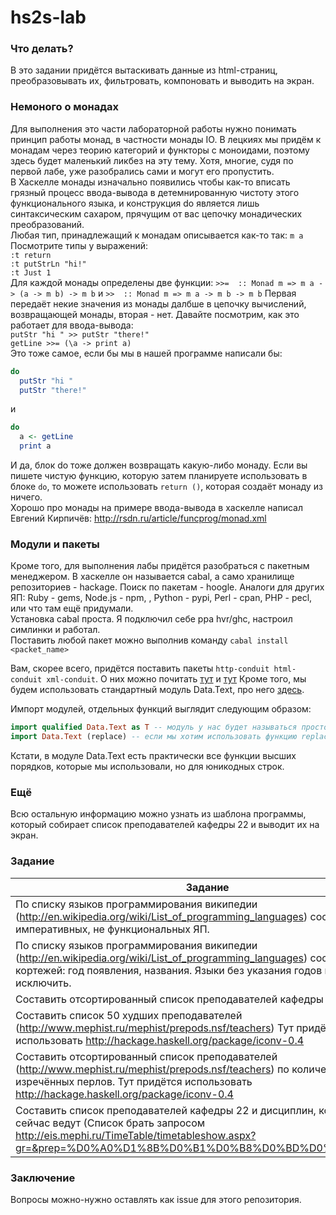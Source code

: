 hs2s-lab
========
### Что делать?
В это задании придётся вытаскивать данные из html-страниц, преобразовывать их, фильтровать, компоновать и выводить на экран.

### Немоного о монадах
Для выполнения это части лабораторной работы нужно понимать принцип работы монад, в частности монады IO. В лецкиях мы придём к монадам через теорию категорий и функторы с моноидами, поэтому здесь будет маленький ликбез на эту тему. Хотя, многие, судя по первой лабе, уже разобрались сами и могут его пропустить.  
В Хаскелле монады изначально появились чтобы как-то вписать грязный процесс ввода-вывода в детемнированную чистоту этого функционального языка, и конструкция do является лишь синтаксическим сахаром, прячущим от вас цепочку монадических преобразований.  
Любая тип, принадлежащий к монадам описывается как-то так: `m a`  
Посмотрите типы у выражений:  
`:t return`  
`:t putStrLn "hi!"`  
`:t Just 1`  
Для каждой монады определены две функции: `>>=  :: Monad m => m a -> (a -> m b) -> m b` и `>>  :: Monad m => m a -> m b -> m b` Первая передаёт некие значения из монады далбше в цепочку вычислений, возвращающей монады, вторая - нет.
Давайте посмотрим, как это работает для ввода-вывода:  
`putStr "hi " >> putStr "there!"`  
`getLine >>= (\a -> print a)`  
Это тоже самое, если бы мы в нашей программе написали бы:  
```haskell
do
  putStr "hi "
  putStr "there!"
```
и  
```haskell
do
  a <- getLine
  print a
```
И да, блок do тоже должен возвращать какую-либо монаду. Если вы пишете чистую функцию, которую затем планируете использовать в блоке `do`, то можете использовать `return ()`, которая создаёт монаду из ничего.  
Хорошо про монады на примере ввода-вывода в хаскелле написал Евгений Кирпичёв: http://rsdn.ru/article/funcprog/monad.xml

### Модули и пакеты
Кроме того, для выполнения лабы придётся разобраться с пакетным менеджером. В хаскелле он называется cabal, а само хранилище репозиториев - hackage. Поиск по пакетам - hoogle. Аналоги для других ЯП: Ruby - gems, Node.js - npm, , Python - pypi, Perl - cpan, PHP - pecl, или что там ещё придумали.  
Установка cabal проста. Я подключил себе ppa hvr/ghc, настроил симлинки и работал.  
Поставить любой пакет можно выполнив команду
`cabal install <packet_name>`

Вам, скорее всего, придётся поставить пакеты `http-conduit html-conduit xml-conduit`. О них можно почитать [тут](http://www.yesodweb.com/book/http-conduit) и [тут](https://hackage.haskell.org/package/html-conduit) 
Кроме того, мы будем использовать стандартный модуль Data.Text, про него [здесь](http://hackage.haskell.org/package/text-0.11.2.0/docs/Data-Text.html).

Импорт модулей, отдельных функций выглядит следующим образом:
```haskell
import qualified Data.Text as T -- модуль у нас будет называться просто T
import Data.Text (replace) -- если мы хотим использовать функцию replace из модуля T не как T.replace, а просто replace 
```
Кстати, в модуле Data.Text есть практически все функции высших порядков, которые мы использовали, но для юникодных строк.

### Ещё
Всю остальную информацию можно узнать из шаблона программы, который собирает список преподавателей кафедры 22 и выводит их на экран.

### Задание
|Задание|Студент|
|---|---|
|По списку языков программирования википедии (http://en.wikipedia.org/wiki/List_of_programming_languages)  составить список императивных, не функциональных ЯП.||
|По списку языков программирования википедии (http://en.wikipedia.org/wiki/List_of_programming_languages) составить список кортежей: год  появления, названия. Языки без указания годов появления исключить.||
|Составить отсортированный список преподавателей кафедры 22 и их хобби||
|Составить список 50 худших преподавателей (http://www.mephist.ru/mephist/prepods.nsf/teachers) Тут придётся использовать http://hackage.haskell.org/package/iconv-0.4||
|Составить отсортированный список преподавателей (http://www.mephist.ru/mephist/prepods.nsf/teachers) по количеству изречённых перлов. Тут придётся использовать http://hackage.haskell.org/package/iconv-0.4||
|Составить список преподавателей кафедры 22 и дисциплин, которые они сейчас ведут (Список брать запросом http://eis.mephi.ru/TimeTable/timetableshow.aspx?gr=&prep=%D0%A0%D1%8B%D0%B1%D0%B8%D0%BD%D0%B0&typ=prep)||

### Заключение
Вопросы можно-нужно оставлять как issue для этого репозитория.
